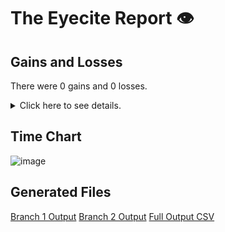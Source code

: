 # The Eyecite Report :eye:



Gains and Losses
---------
There were 0 gains and 0 losses.

<details>
<summary>Click here to see details.</summary>

|     id     |  Gain  |  Loss  |
| ---------- | ------ | ------ |


</details>



Time Chart
---------

![image](https://raw.githubusercontent.com/freelawproject/reporters-db/artifacts/159/results/chart.png)


Generated Files
---------

[Branch 1 Output](https://raw.githubusercontent.com/freelawproject/reporters-db/artifacts/159/results/original.json)
[Branch 2 Output](https://raw.githubusercontent.com/freelawproject/reporters-db/artifacts/159/results/update.json)
[Full Output CSV ](https://raw.githubusercontent.com/freelawproject/reporters-db/artifacts/159/results/output.csv)
